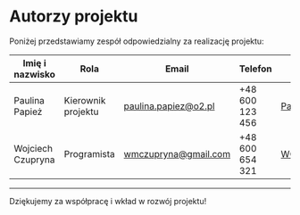 # Autorzy projektu

Poniżej przedstawiamy zespół odpowiedzialny za realizację projektu:

| Imię i nazwisko    | Rola             | Email                    | Telefon       | GitHub                          |
|--------------------|------------------|--------------------------|---------------|--------------------------------|
| Paulina Papież     | Kierownik projektu | paulina.papiez@o2.pl     | +48 600 123 456 | [Paulinal56](https://github.com/Paulinal56)   |
| Wojciech Czupryna  | Programista      | wmczupryna@gmail.com     | +48 600 654 321 | [WCzupryna](https://github.com/WCzupryna)      |

---

Dziękujemy za współpracę i wkład w rozwój projektu!
